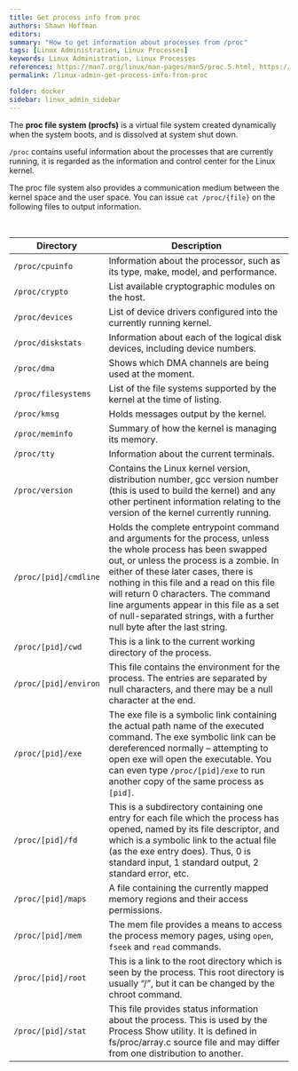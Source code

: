 ```yaml
---
title: Get process info from proc
authors: Shawn Hoffman
editors: 
summary: "How to get information about processes from /proc"
tags: [Linux Administration, Linux Processes]
keywords: Linux Administration, Linux Processes
references: https://man7.org/linux/man-pages/man5/proc.5.html, https://en.wikipedia.org/wiki/Procfs
permalink: /linux-admin-get-process-info-from-proc

folder: docker
sidebar: linux_admin_sidebar
---
```


The **proc file system (procfs)** is a virtual file system created dynamically when the system boots, and is dissolved at system shut down.

`/proc` contains useful information about the processes that are currently running, it is regarded as the information and control center for the Linux kernel.

The proc file system also provides a communication medium between the kernel space and the user space. You can issue `cat /proc/{file}` on the following files to output information.

<br>

| Directory | Description |
|-----------|-------------|
| `/proc/cpuinfo` | Information about the processor, such as its type, make, model, and performance. |
| `/proc/crypto` | List available cryptographic modules on the host. |
| `/proc/devices` | List of device drivers configured into the currently running kernel. |
| `/proc/diskstats` | Information about each of the logical disk devices, including device numbers. |
| `/proc/dma` | Shows which DMA channels are being used at the moment. |
| `/proc/filesystems` | List of the file systems supported by the kernel at the time of listing. |
| `/proc/kmsg` | Holds messages output by the kernel. |
| `/proc/meminfo` | Summary of how the kernel is managing its memory. |
| `/proc/tty` | Information about the current terminals. |
| `/proc/version` | Contains the Linux kernel version, distribution number, gcc version number (this is used to build the kernel) and any other pertinent information relating to the version of the kernel currently running. |
| `/proc/[pid]/cmdline` | Holds the complete entrypoint command and arguments for the process, unless the whole process has been swapped out, or unless the process is a zombie. In either of these later cases, there is nothing in this file and a read on this file will return 0 characters. The command line arguments appear in this file as a set of null-separated strings, with a further null byte after the last string. |
| `/proc/[pid]/cwd` | This is a link to the current working directory of the process. |
| `/proc/[pid]/environ` | This file contains the environment for the process. The entries are separated by null characters, and there may be a null character at the end. |
| `/proc/[pid]/exe` | The exe file is a symbolic link containing the actual path name of the executed command. The exe symbolic link can be dereferenced normally – attempting to open exe will open the executable. You can even type `/proc/[pid]/exe` to run another copy of the same process as `[pid]`. |
| `/proc/[pid]/fd` | This is a subdirectory containing one entry for each file which the process has opened, named by its file descriptor, and which is a symbolic link to the actual file (as the exe entry does). Thus, 0 is standard input, 1 standard output, 2 standard error, etc. |
| `/proc/[pid]/maps` | A file containing the currently mapped memory regions and their access permissions. |
| `/proc/[pid]/mem` | The mem file provides a means to access the process memory pages, using `open`, `fseek` and `read` commands. |
| `/proc/[pid]/root` | This is a link to the root directory which is seen by the process. This root directory is usually “/”, but it can be changed by the chroot command. |
| `/proc/[pid]/stat` | This file provides status information about the process. This is used by the Process Show utility. It is defined in fs/proc/array.c source file and may differ from one distribution to another. |
